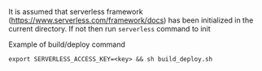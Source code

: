 It is assumed that serverless framework (https://www.serverless.com/framework/docs) has been initialized in the current directory. If not
then run 
`serverless` command to init 

Example of build/deploy command 

`export SERVERLESS_ACCESS_KEY=<key> && sh build_deploy.sh`